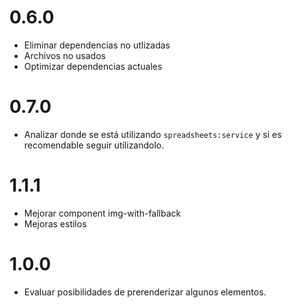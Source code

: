  # 0.6.0
+ Eliminar dependencias no utlizadas
+ Archivos no usados
+ Optimizar dependencias actuales

# 0.7.0
+ Analizar donde se está utilizando `spreadsheets:service` y si es recomendable seguir utilizandolo.

# 1.1.1
+ Mejorar component img-with-fallback
+ Mejoras estilos

# 1.0.0
+ Evaluar posibilidades de prerenderizar algunos elementos.
